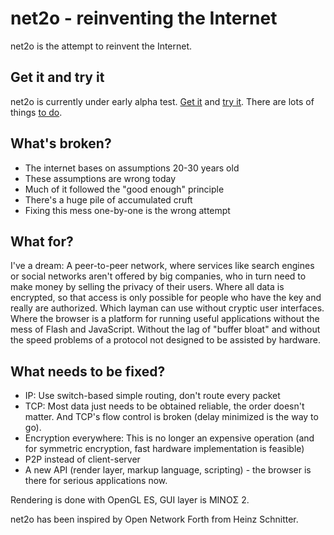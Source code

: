 net2o - reinventing the Internet
================================

net2o is the attempt to reinvent the Internet.

Get it and try it
-----------------

net2o is currently under early alpha test. [Get
it](https://fossil.net2o.de/net2o/doc/trunk/wiki/get-it.md) and [try
it](https://fossil.net2o.de/net2o/doc/trunk/wiki/try-it.md).  There
are lots of things [to
do](https://fossil.net2o.de/net2o/doc/trunk/wiki/todo.md).

What's broken?
--------------

* The internet bases on assumptions 20-30 years old
* These assumptions are wrong today
* Much of it followed the "good enough" principle
* There's a huge pile of accumulated cruft
* Fixing this mess one-by-one is the wrong attempt

What for?
---------

I've a dream: A peer-to-peer network, where services like search engines or
social networks aren't offered by big companies, who in turn need to make money
by selling the privacy of their users. Where all data is encrypted, so that
access is only possible for people who have the key and really are authorized.
Which layman can use without cryptic user interfaces. Where the browser is a
platform for running useful applications without the mess of Flash and
JavaScript. Without the lag of "buffer bloat" and without the speed problems of
a protocol not designed to be assisted by hardware.

What needs to be fixed?
-----------------------

* IP: Use switch-based simple routing, don't route every packet
* TCP: Most data just needs to be obtained reliable, the order doesn't
  matter. And TCP's flow control is broken (delay minimized is the way to go).
* Encryption everywhere: This is no longer an expensive operation (and for
  symmetric encryption, fast hardware implementation is feasible)
* P2P instead of client-server
* A new API (render layer, markup language, scripting) - the browser is there
  for serious applications now.

Rendering is done with OpenGL ES, GUI layer is MINOΣ 2.

net2o has been inspired by Open Network Forth from Heinz Schnitter.
